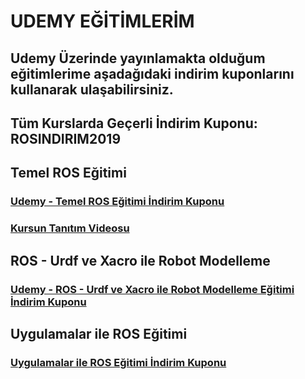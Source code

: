 # UDEMY EĞİTİMLERİM

## Udemy Üzerinde yayınlamakta olduğum eğitimlerime aşadağıdaki indirim kuponlarını kullanarak ulaşabilirsiniz.

## Tüm Kurslarda Geçerli İndirim Kuponu: ROSINDIRIM2019

## Temel ROS Eğitimi

### [Udemy - Temel ROS Eğitimi İndirim Kuponu](https://www.udemy.com/temel-ros-egitimi/?couponCode=ROSINDIRIM2019)

### [Kursun Tanıtım Videosu](https://youtu.be/K92_CLqbFT4)

## ROS - Urdf ve Xacro ile Robot Modelleme

### [Udemy - ROS - Urdf ve Xacro ile Robot Modelleme Eğitimi İndirim Kuponu](https://www.udemy.com/ros-ile-robot-modelleme/?couponCode=ROSINDIRIM2019)

## Uygulamalar ile ROS Eğitimi

### [Uygulamalar ile ROS Eğitimi İndirim Kuponu](https://www.udemy.com/uygulamalar-ile-ros-egitimi/?couponCode=ROSINDIRIM2019)
